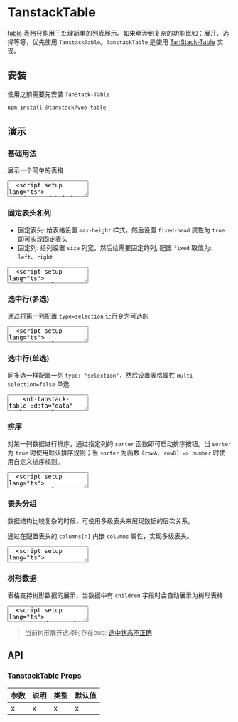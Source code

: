 # TanstackTable

[table 表格](/components/table)只能用于处理简单的列表展示。如果牵涉到复杂的功能比如：展开、选择等等，优先使用 `TanstackTable`。`TanstackTable` 是使用 [TanStack-Table](https://tanstack.com/table/latest) 实现。

## 安装

使用之前需要先安装 `TanStack-Table`

```bash
npm install @tanstack/vue-table
```

## 演示

<script setup lang="ts">
  import { TanstackTable, Tag, Button } from "../../src"
  import { h } from 'vue'

  type Person = {
    firstName: string;
    lastName: string;
    age: number;
    visits: number;
    status: string;
    progress: number;
  };

  const data: Person[] = [
    {
      firstName: 'tanner',
      lastName: 'linsley',
      age: 24,
      visits: 100,
      status: 'loading',
    },
    {
      firstName: 'tandy',
      lastName: 'miller',
      age: 40,
      visits: 40,
      status: 'success',
    },
    {
      firstName: 'tanner',
      lastName: 'linsley',
      age: 24,
      visits: 100,
      status: 'loading',
    },
  ];

  const data1 =  [
    {
      firstName: 'tanner',
      lastName: 'linsley',
      age: 24,
      visits: 100,
      status: 'In Relationship',
      progress: 50,
    },
    {
      firstName: 'tandy',
      lastName: 'miller',
      age: 40,
      visits: 40,
      status: 'Single',
      progress: 80,
    },
    {
      firstName: 'joe',
      lastName: 'dirte',
      age: 45,
      visits: 20,
      status: 'Complicated',
      progress: 10,
    },
  ]

  const data2 = [
    {
      "firstName": "Justina",
      "lastName": "Auer",
      "age": 1,
      "children": [
        {
          "firstName": "Luz",
          "lastName": "Hayes",
          "age": 13
        },
        {
          "firstName": "Susan",
          "lastName": "Rempel",
          "age": 14,
          "children": [
            {
              "firstName": "Madisyn",
              "lastName": "Lemke",
              "age": 26
            }
          ]
        }
      ]
    },
    {
      "firstName": "Ralph",
      "lastName": "Lindgren",
      "age": 33
    }
  ]

  const columns = [
    {
      header: '姓名',
      cell: (row) => {
        return `${row.firstName}.${row.lastName}`
      },
    },
    {
      key: 'age',
      title: '年龄'
    },
    {
      key: 'visits',
      title: '访问次数'
    },
    {
      header: '状态',
      key: 'status',
      cell: (row) => {
        let type = 'primary'
        if (row.status === 'success') {
          type = 'success'
        } else if (row.status === 'error') {
          type = 'error'
        }
        return h(Tag, { type: type }, { default: () => row.status })
      }
    },
    {
      header: '操作',
      id: 'operation',
      cell: () => {
        return [
          h(Button, { type: 'primary', text: true }, { default: () => '编辑' }),
          h(Button, { type: 'primary', text: true }, { default: () => '删除' })
        ]
      }
    }
  ]

  const columns1 = [
    {
      header: '姓名',
      cell: (row) => {
        return `${row.firstName}.${row.lastName}`
      },
      size:200,
      fixed: 'left'
    },
    {
      key: 'age',
      title: '年龄',
      size: 80
    },
    {
      key: 'visits',
      title: '访问次数',
      size: 160
    },
    {
      header: '状态',
      key: 'status',
      cell: (row) => {
        let type = 'primary'
        if (row.status === 'success') {
          type = 'success'
        } else if (row.status === 'error') {
          type = 'error'
        }
        return h(Tag, { type: type }, { default: () => row.status })
      },
      size: 180
    },
    {
      header: '操作',
      id: 'operation',
      cell: () => {
        return [
          h(Button, { type: 'primary', text: true }, { default: () => '编辑' }),
          h(Button, { type: 'primary', text: true }, { default: () => '删除' })
        ]
      },
      size: 200,
      fixed: 'right'
    }
  ]

  const columns2 = [{
    type: 'selection'
  }, ...columns]

  const columns3 = [
    {
      header: '姓名',
      cell: (row) => {
        return `${row.firstName}.${row.lastName}`
      },
    },
    {
      key: 'age',
      title: '年龄',
      sorter: true
    },
    {
      key: 'visits',
      title: '访问次数'
    },
    {
      header: '状态',
      key: 'status',
      cell: (row) => {
        let type = 'primary'
        if (row.status === 'success') {
          type = 'success'
        } else if (row.status === 'error') {
          type = 'error'
        }
        return h(Tag, { type: type }, { default: () => row.status })
      }
    },
    {
      header: '操作',
      id: 'operation',
      cell: () => {
        return [
          h(Button, { type: 'primary', text: true }, { default: () => '编辑' }),
          h(Button, { type: 'primary', text: true }, { default: () => '删除' })
        ]
      }
    }
  ]

  const columns4 = [
    {
      header: 'hello',
      id: 'hello',
      columns: [
        { accessorKey: 'firstName' },
        { accessorKey: 'lastName', header: 'Last Name' }
      ]
    },
    {
      header: 'Info',
      columns: [
        { accessorKey: 'age', header: 'Age' },
        {
          header: 'More Info',
          id: 'MoreInfo',
          columns: [
            { accessorKey: 'visits', header: 'Visits' },
            { accessorKey: 'status', header: 'Status' },
            { accessorKey: 'progress', header: 'Profile Progress' }
          ]
        }
      ]
    }
  ]

  const columns5 = [
    { type: 'selection' },
    { key: 'firstName' },
    { key: 'lastName' },
    { key: 'age' }
  ]
</script>

### 基础用法

展示一个简单的表格

<ClientOnly>
  <CodePreview>
  <textarea lang="vue">
  <script setup lang="ts">
    import { h } from 'vue'
    //-
    type Person = {
      firstName: string;
      lastName: string;
      age: number;
      visits: number;
      status: string;
      progress: number;
    };
    //-
    const data: Person[] = [
      {
        firstName: 'tanner',
        lastName: 'linsley',
        age: 24,
        visits: 100,
        status: 'loading',
      },
      {
        firstName: 'tandy',
        lastName: 'miller',
        age: 40,
        visits: 40,
        status: 'success',
      },
      {
        firstName: 'joe',
        lastName: 'dirte',
        age: 45,
        visits: 20,
        status: 'error',
      },
    ];
    //-
    const columns = [
      {
        header: '姓名',
        cell: (row) => {
          return `${row.firstName}.${row.lastName}`
        },
      },
      {
        key: 'age',
        title: '年龄'
      },
      {
        key: 'visits',
        title: '访问次数'
      },
      {
        header: '状态',
        key: 'status',
        cell: (row) => {
          let type = 'primary'
          if (row.status === 'success') {
            type = 'success'
          } else if (row.status === 'error') {
            type = 'error'
          }
          return h(NtTag, { type: type }, { default: () => row.status })
        }
      },
      {
        header: '操作',
        id: 'operation',
        cell: () => {
          return [
            h(NtButton, { type: 'primary', text: true }, { default: () => '编辑' }),
            h(NtButton, { type: 'primary', text: true }, { default: () => '删除' })
          ]
        }
      }
    ]
  </script>
  <template>
    <nt-tanstack-table :data="data" :columns="columns" border></nt-tanstack-table>
  </template>
  </textarea>
  <template #preview>
    <TanstackTable :data="data" :columns="columns" border></TanstackTable>
  </template>
  </CodePreview>
</ClientOnly>

### 固定表头和列

- 固定表头: 给表格设置 `max-height` 样式，然后设置 `fixed-head` 属性为 `true` 即可实现固定表头
- 固定列: 给列设置 `size` 列宽，然后给需要固定的列, 配置 `fixed` 取值为: `left`、`right`

<ClientOnly>
  <CodePreview>
  <textarea lang="vue">
  <script setup lang="ts">
    const columns1 = [
      {
        header: '姓名',
        cell: (row) => {
          return `${row.firstName}.${row.lastName}`
        },
        size:200,
        fixed: 'left'
      },
      {
        key: 'age',
        title: '年龄',
        size: 80
      },
      {
        key: 'visits',
        title: '访问次数',
        size: 160
      },
      {
        header: '状态',
        key: 'status',
        cell: (row) => {
          let type = 'primary'
          if (row.status === 'success') {
            type = 'success'
          } else if (row.status === 'error') {
            type = 'error'
          }
          return h(NtTag, { type: type }, { default: () => row.status })
        },
        size: 180
      },
      {
        header: '操作',
        id: 'operation',
        cell: () => {
          return [
            h(NtButton, { type: 'primary', text: true }, { default: () => '编辑' }),
            h(NtButton, { type: 'primary', text: true }, { default: () => '删除' })
          ]
        },
        size: 200,
        fixed: 'right'
      }
    ]
  </script>
  <template>
    <nt-tanstack-table
      :data="data"
      :columns="columns1"
      fixed-head
      style="max-height:150px;"
    ></nt-tanstack-table>
  </template>
  </textarea>
  <template #preview>
    <TanstackTable :data="data" :columns="columns1" fixed-head style="max-height:150px;"></TanstackTable>
  </template>
  </CodePreview>
</ClientOnly>

### 选中行(多选)

通过将第一列配置 `type=selection` 让行变为可选的

<ClientOnly>
  <CodePreview>
  <textarea lang="vue">
  <script setup lang="ts">
    const columns2 = [{
      type: 'selection'
    }, ...columns]
  </script>
  <template>
    <nt-tanstack-table :data="data" :columns="columns2"></nt-tanstack-table>
  </template>
  </textarea>
  <template #preview>
    <TanstackTable :data="data" :columns="columns2"></TanstackTable>
  </template>
  </CodePreview>
</ClientOnly>

### 选中行(单选)

同多选一样配置一列 `type: 'selection'`，然后设置表格属性 `multi-selection=false` 单选

<ClientOnly>
  <CodePreview>
  <textarea lang="vue-html">
    <nt-tanstack-table :data="data" :columns="columns2" :multi-selection="false"></nt-tanstack-table>
  </textarea>
  <template #preview>
    <TanstackTable :data="data" :columns="columns2" :multi-selection="false"></TanstackTable>
  </template>
  </CodePreview>
</ClientOnly>

### 排序

对某一列数据进行排序，通过指定列的 `sorter` 函数即可启动排序按钮。当 `sorter` 为 `true` 时使用默认排序规则；当 `sorter` 为函数 `(rowA, rowB) => number` 时使用自定义排序规则。

<ClientOnly>
  <CodePreview>
  <textarea lang="vue">
  <script setup lang="ts">
    const columns3 = [{
      key: 'age',
      title: '年龄',
      sorter: true
    }]
  </script>
  <template>
    <nt-tanstack-table :data="data" :columns="columns3"></nt-tanstack-table>
  </template>
  </textarea>
  <template #preview>
    <TanstackTable :data="data" :columns="columns3"></TanstackTable>
  </template>
  </CodePreview>
</ClientOnly>

### 表头分组

数据结构比较复杂的时候，可使用多级表头来展现数据的层次关系。

通过在配置表头的 `columns[n]` 内嵌 `columns` 属性，实现多级表头。

<ClientOnly>
  <CodePreview>
  <textarea lang="vue">
  <script setup lang="ts">
    const data1 =  [
      {
        firstName: 'tanner',
        lastName: 'linsley',
        age: 24,
        visits: 100,
        status: 'In Relationship',
        progress: 50,
      },
      {
        firstName: 'tandy',
        lastName: 'miller',
        age: 40,
        visits: 40,
        status: 'Single',
        progress: 80,
      },
      {
        firstName: 'joe',
        lastName: 'dirte',
        age: 45,
        visits: 20,
        status: 'Complicated',
        progress: 10,
      },
    ]
    //-
    const columns4 = [
      {
        header: 'hello',
        id: 'hello',
        columns: [
          { accessorKey: 'firstName' },
          { accessorKey: 'lastName', header: 'Last Name' }
        ]
      },
      {
        header: 'Info',
        columns: [
          { accessorKey: 'age', header: 'Age' },
          {
            header: 'More Info',
            id: 'MoreInfo',
            columns: [
              { accessorKey: 'visits', header: 'Visits' },
              { accessorKey: 'status', header: 'Status' },
              { accessorKey: 'progress', header: 'Profile Progress' }
            ]
          }
        ]
      }
    ]
  </script>
  <template>
    <nt-tanstack-table :data="data1" :columns="columns4" border></nt-tanstack-table>
  </template>
  </textarea>
  <template #preview>
    <TanstackTable :data="data1" :columns="columns4" border></TanstackTable>
  </template>
  </CodePreview>
</ClientOnly>

### 树形数据

表格支持树形数据的展示，当数据中有 `children` 字段时会自动展示为树形表格

<ClientOnly>
  <CodePreview>
  <textarea lang="vue">
  <script setup lang="ts">
    const data2 = [
      {
        "firstName": "Justina",
        "lastName": "Auer",
        "age": 1,
        "children": [
          {
            "firstName": "Luz",
            "lastName": "Hayes",
            "age": 13
          },
          {
            "firstName": "Susan",
            "lastName": "Rempel",
            "age": 14,
            "children": [
              {
                "firstName": "Madisyn",
                "lastName": "Lemke",
                "age": 26
              }
            ]
          }
        ]
      },
      {
        "firstName": "Ralph",
        "lastName": "Lindgren",
        "age": 33
      }
    ]
    //-
    const columns5 = [
      { type: 'selection' },
      { key: 'firstName' },
      { key: 'lastName' },
      { key: 'age' }
    ]
  </script>
  <template>
    <nt-tanstack-table :data="data2" :columns="columns5"></nt-tanstack-table>
  </template>
  </textarea>
  <template #preview>
    <TanstackTable :data="data2" :columns="columns5"></TanstackTable>
  </template>
  </CodePreview>
</ClientOnly>

> 当前树形展开选择时存在bug: [选中状态不正确](https://github.com/TanStack/table/issues/5620#issue-2365424488)

## API

### TanstackTable Props

<!-- prettier-ignore -->
| 参数 | 说明 | 类型 | 默认值 |
| --- | --- | --- | --- |
| x | x | x | x |

